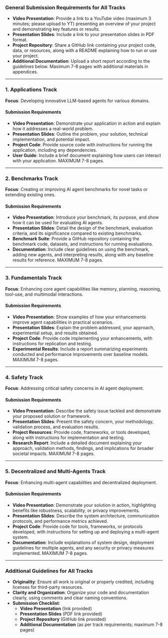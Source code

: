 ### **General Submission Requirements for All Tracks**

* **Video Presentation**: Provide a link to a YouTube video (maximum 3 minutes; please upload to YT) presenting an overview of your project and demonstrating key features or results.  
* **Presentation Slides**: Include a link to your presentation slides in PDF format.  
* **Project Repository**: Share a GitHub link containing your project code, data, or resources, along with a README explaining how to run or use your project.  
* **Additional Documentation**: Upload a short report according to the guidelines below. Maximum 7-8 pages with additional materials in appendices.

---

### **1\. Applications Track**

**Focus**: Developing innovative LLM-based agents for various domains.

#### **Submission Requirements**

* **Video Presentation**: Demonstrate your application in action and explain how it addresses a real-world problem.  
* **Presentation Slides**: Outline the problem, your solution, technical implementation, and potential impact.  
* **Project Code**: Provide source code with instructions for running the application, including any dependencies.  
* **User Guide**: Include a brief document explaining how users can interact with your application. MAXIMUM 7-8 pages.

---

### **2\. Benchmarks Track**

**Focus**: Creating or improving AI agent benchmarks for novel tasks or extending existing ones.

#### **Submission Requirements**

* **Video Presentation**: Introduce your benchmark, its purpose, and show how it can be used for evaluating AI agents.  
* **Presentation Slides**: Detail the design of the benchmark, evaluation criteria, and its significance compared to existing benchmarks.  
* **Benchmark Suite**: Provide a GitHub repository containing the benchmark code, datasets, and instructions for running evaluations.  
* **Documentation**: Include clear guidelines on using the benchmark, adding new agents, and interpreting results, along with any baseline results for reference. MAXIMUM 7-8 pages.

---

### **3\. Fundamentals Track**

**Focus**: Enhancing core agent capabilities like memory, planning, reasoning, tool-use, and multimodal interactions.

#### **Submission Requirements**

* **Video Presentation**: Show examples of how your enhancements improve agent capabilities in practical scenarios.  
* **Presentation Slides**: Explain the problem addressed, your approach, experimental setup, and results obtained.  
* **Project Code**: Provide code implementing your enhancements, with instructions for replication and testing.  
* **Experimental Results**: Include a report summarizing experiments conducted and performance improvements over baseline models. MAXIMUM 7-8 pages.

---

### **4\. Safety Track**

**Focus**: Addressing critical safety concerns in AI agent deployment.

#### **Submission Requirements**

* **Video Presentation**: Describe the safety issue tackled and demonstrate your proposed solution or framework.  
* **Presentation Slides**: Present the safety concern, your methodology, validation process, and evaluation results.  
* **Project Resources**: Provide code, frameworks, or tools developed, along with instructions for implementation and testing.  
* **Research Report**: Include a detailed document explaining your approach, validation methods, findings, and implications for broader societal impacts. MAXIMUM 7-8 pages.

---

### **5\. Decentralized and Multi-Agents Track**

**Focus**: Enhancing multi-agent capabilities and decentralized deployment.

#### **Submission Requirements**

* **Video Presentation**: Demonstrate your solution in action, highlighting benefits like robustness, scalability, or privacy improvements.  
* **Presentation Slides**: Describe the system architecture, communication protocols, and performance metrics achieved.  
* **Project Code**: Provide code for tools, frameworks, or protocols developed, with instructions for setting up and deploying a multi-agent system.  
* **Documentation**: Include explanations of system design, deployment guidelines for multiple agents, and any security or privacy measures implemented. MAXIMUM 7-8 pages.

---

### **Additional Guidelines for All Tracks**

* **Originality**: Ensure all work is original or properly credited, including licenses for third-party resources.  
* **Clarity and Organization**: Organize your code and documentation clearly, using comments and clear naming conventions.  
* **Submission Checklist**:  
  * **Video Presentation** (link provided)  
  * **Presentation Slides** (PDF link provided)  
  * **Project Repository** (GitHub link provided)  
  * **Additional Documentation** (as per track requirements; maximum 7-8 pages)

